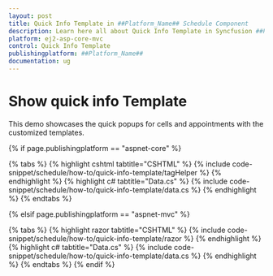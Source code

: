 ```yaml
---
layout: post
title: Quick Info Template in ##Platform_Name## Schedule Component
description: Learn here all about Quick Info Template in Syncfusion ##Platform_Name## Schedule component of Syncfusion Essential JS 2 and more.
platform: ej2-asp-core-mvc
control: Quick Info Template
publishingplatform: ##Platform_Name##
documentation: ug
---
```


# Show quick info Template

This demo showcases the quick popups for cells and appointments with the customized templates.

{% if page.publishingplatform == "aspnet-core" %}

{% tabs %}
{% highlight cshtml tabtitle="CSHTML" %}
{% include code-snippet/schedule/how-to/quick-info-template/tagHelper %}
{% endhighlight %}
{% highlight c# tabtitle="Data.cs" %}
{% include code-snippet/schedule/how-to/quick-info-template/data.cs %}
{% endhighlight %}
{% endtabs %}

{% elsif page.publishingplatform == "aspnet-mvc" %}

{% tabs %}
{% highlight razor tabtitle="CSHTML" %}
{% include code-snippet/schedule/how-to/quick-info-template/razor %}
{% endhighlight %}
{% highlight c# tabtitle="Data.cs" %}
{% include code-snippet/schedule/how-to/quick-info-template/data.cs %}
{% endhighlight %}
{% endtabs %}
{% endif %}

